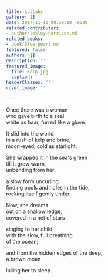 ```yaml
---
title: Lullaby
gallery: []
date: 2017-11-10 08:50:10 -0500
related_contributors:
- author/lesley-harrison.md
related_books:
- book/blue-pearl.md
featured: false
authors: []
description: ''
featured_image:
  file: Kelp.jpg
  caption: ''
headerClasses: ''
cover_image: ''

---
```

  
Once there was a woman  
who gave birth to a seal  
white as haar, furred like a glove.

It slid into the world  
in a rush of kelp and brine,  
moon-eyed, cold as starlight.

She wrapped it in the sea's green  
till it grew warm,  
unbending from her

a slow form uncurling   
finding pools and holes in the tide,  
rocking itself gently under.

Now, she dreams  
out on a shallow ledge,  
covered in a net of stars

singing to her child  
with the slow, full breathing   
of the ocean;

and from the hidden edges of the deep,  
a brown moan

lulling her to sleep.​